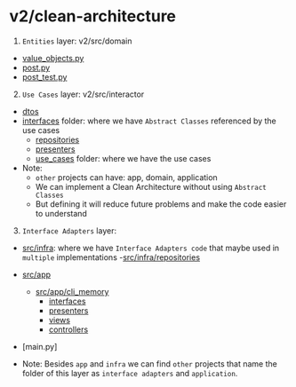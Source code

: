 # v2/clean-architecture

1. `Entities` layer: v2/src/domain
- [value_objects.py](./src/domain/value_objects.py)
- [post.py](./src/domain/entity/post.py)
- [post_test.py](./src/domain/entity/post_test.py)

2. `Use Cases` layer: v2/src/interactor
- [dtos](./src/interactor/dtos/)
- [interfaces](./src/interactor/interfaces/) folder: where we have `Abstract Classes` referenced by the use cases
    - [repositories](./src/interactor/interfaces/repositories/)
    - [presenters](./src/interactor/interfaces/presenters/)
    - [use_cases](./src/interactor/use_cases/) folder: where we have the use cases
- Note: 
    - `other` projects can have: app, domain, application
    - We can implement a Clean Architecture without using `Abstract Classes`
    - But defining it will reduce future problems and make the code easier to understand

3. `Interface Adapters` layer:
- [src/infra](./src/infra/): where we have `Interface Adapters code` that maybe used in `multiple` implementations
    -[src/infra/repositories](./src/infra/repositories/)

- [src/app](./src/app/)
    - [src/app/cli_memory](./src/app/cli_memory/)
        - [interfaces](./src/app/cli_memory/interfaces/)
        - [presenters](./src/app/cli_memory/presenters/)
        - [views](./src/app/cli_memory/views/)
        - [controllers](./src/app/cli_memory/controllers/)

- [main.py]

- Note: Besides `app` and `infra` we can find `other` projects that name the folder of this layer as `interface adapters` and `application`.

